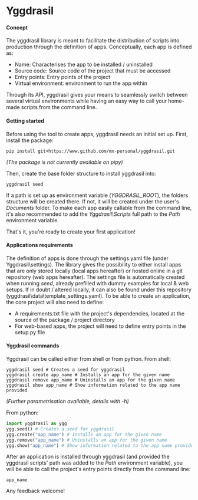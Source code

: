 # Yggdrasil
#### Concept
The yggdrasil library is meant to facilitate the distribution of scripts into production through the definition of apps.
Conceptually, each app is defined as:
- Name: Characterises the app to be installed / uninstalled
- Source code: Source code of the project that must be accessed
- Entry points: Entry points of the project
- Virtual environment: environment to run the app within

Through its API, yggdrasil gives your means to seamlessly switch between several virtual environments while having an 
easy way to call your home-made scripts from the command line.

#### Getting started
Before using the tool to create apps, yggdrasil needs an initial set up.
First, install the package:
```commandline
pip install git+https://www.github.com/mx-personal/yggdrasil.git
```
*(The package is not currently available on pipy)*

Then, create the base folder structure to install yggdrasil into:
```shell script
yggdrasil seed
```
If a path is set up as environment variable (*YGGDRASIL_ROOT*), the folders structure will be created there.
If not, it will be created under the user's *Documents* folder.
To make each app easily callable from the command line, it's also recommended to add the 
*Yggdrasil\Scripts* full path to the *Path* environment variable.

That's it, you're ready to create your first application!

#### Applications requirements
The definition of apps is done through the settings.yaml file (under Yggdrasil\settings). The library gives the possibility
to either install apps that are only stored locally (local apps hereafter) or hosted online in a git repository (web apps
hereafter).
The settings file is automatically created when running *seed*, already prefilled with dummy examples for local & web setups.
If in doubt / altered locally, it can also be found under this repository (yggdrasil\data\template_settings.yaml).
To be able to create an application, the core project will also need to define:
- A requirements.txt file with the project's dependencies, located at the source of the package / project directory
- For web-based apps, the project will need to define entry points in the setup.py file

#### Yggdrasil commands
Yggdrasil can be called either from shell or from python. From shell:
```commandline
yggdrasil seed # Creates a seed for yggdrasil
yggdrasil create app_name # Installs an app for the given name
yggdrasil remove app_name # Uninstalls an app for the given name
yggdrasil show app_name # Show information related to the app name provided
```
*(Further parametrisation available, details with -h)*

From python:
```python
import yggdrasil as ygg
ygg.seed() # Creates a seed for yggdrasil
ygg.create("app_name") # Installs an app for the given name
ygg.remove("app_name") # Uninstalls an app for the given name
ygg.show("app_name") # Show information related to the app name provided
```

After an application is installed through yggdrasil (and provided the yggdrasil scripts' path was added
to the *Path* environment variable), you will be able to call the project's entry points
directly from the command line:
```commandline
app_name
```

Any feedback welcome!
